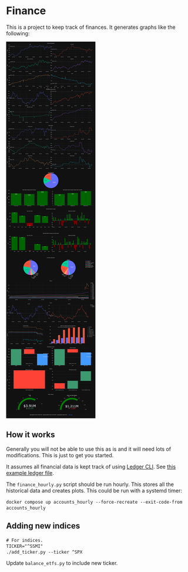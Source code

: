 # Finance

This is a project to keep track of finances. It generates graphs like the following:

![Screenshot](examples/screenshot.jpeg)

## How it works

Generally you will not be able to use this as is and it will need lots of modifications. This
is just to get you started.

It assumes all financial data is kept track of using [Ledger CLI](https://ledger-cli.org/).
See [this example ledger file](examples/ledger.ledger).

The `finance_hourly.py` script should be run hourly. This stores all the historical data and creates plots.
This could be run with a systemd timer:

```shell
docker compose up accounts_hourly --force-recreate --exit-code-from accounts_hourly
```

## Adding new indices

```shell
# For indices.
TICKER="^SSMI"
./add_ticker.py --ticker ^SPX
```

Update `balance_etfs.py` to include new ticker.
